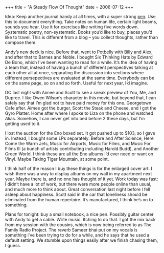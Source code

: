 +++
title = "A Steady Flow Of Thought"
date = 2006-07-12
+++

Idea: Keep another journal handy at all times, with a super strong [pen][1]. Use this to document everything. Take notes on human life, certain light beams, sounds you hear. Use it for exercises like writing five words down. Systematic poetry, non-systematic. Books you&#8217;d like to buy, places you&#8217;d like to travel. This is different from a blog &#8211; you collect thoughts, rather than compose them.

Andy&#8217;s new deck is nice. Before that, went to Potbelly with Billy and Alex, and after that to Barnes and Noble. I bought Six Thinking Hats by Edward De Bono, which I&#8217;ve been wanting to read for a while. It&#8217;s the idea of having a team that, instead of having a bunch of different perspectives talking at each other all at once, separating the discussion into sections where different persepectives are evaluated at the same time. Everybody can be on the same page, so on and so forth. Useful for next year, I&#8217;d imagine.

DC last night with Aimee and Scott to see a sneak preview of You, Me, and Dupree. I like Owen Wilson&#8217;s character in this movie, but beyond that, I can safely say that I&#8217;m glad not to have paid money for this one. Georgetown Cafe after. Aimee got the burger, Scott the Steak and Cheese, and I got the Gyro Platter. Home after where I spoke to Liza on the phone and watched Alias. Somehow, I can never get into bed before 2 these days, but I&#8217;m getting used to it.

I lost the auction for the Eno boxed set. It got pushed up to $103, so I gave in. Instead, I bought some LPs separately: Before and After Science, Here Come the Warm Jets, Music for Airports, Music for Films, and Music For Films III (a bunch of artists contributing including Harold Budd), and Another Green World. I think these are all the Eno albums I&#8217;d ever need or want on Vinyl. Maybe Taking Tiger Mountain, at some point.

I think half of the reason I buy these things is for the enlarged cover art. I wish there was a way to display albums on my wall in my apartment next year. Maybe there is, and no one has thought of it yet. Work today was fast: I didn&#8217;t have a lot of work, but there were more people online than usual, and much more to think about. Great conversation last night before I fell asleep about happiness. Scott said in the car that loneliness should be eliminated from the human repertoire. It&#8217;s manufactured, I think he&#8217;s on to something.

Plans for tonight: buy a small notebook, a nice pen. Possibly guitar center with Andy to get a cable. Write music. Itching to do that. I got the mix back from my session with the cousins, which is now being referred to as The Family Radio Project. The reverb Sameer bhai put on my vocals is something I&#8217;ve been trying to do for a while, and he says that he used a default setting. We stumble upon things easily after we finish chasing them, I guess.

 [1]: http://lifehacker.com/software/diy/convert-a-3-pen-into-a-200-pen-186819.php
